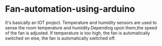 # Fan-automation-using-arduino

It's basically an IOT project.
Temperature and humidity sensors are used to sense the room temperature and humidity.Depending upon them,the speed of the fan is adjusted.
If temperature is too high, the fan is automatically switched on else, the fan is automatically switched off.
